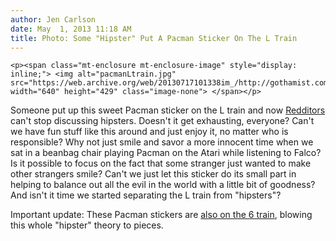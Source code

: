 ```yaml
---
author: Jen Carlson
date: May  1, 2013 11:18 AM
title: Photo: Some "Hipster" Put A Pacman Sticker On The L Train
---
```



	
	
	
	<p><span class="mt-enclosure mt-enclosure-image" style="display: inline;"> <img alt="pacmanLtrain.jpg" src="https://web.archive.org/web/20130717101338im_/http://gothamist.com/attachments/arts_jen/pacmanLtrain.jpg" width="640" height="429" class="image-none"> </span></p>

<p>Someone put up this sweet Pacman sticker on the L train and now <a href="https://web.archive.org/web/20130717101338/http://www.reddit.com/r/nyc/comments/1dfzzz/oh_l_train_hipsters_you_fucking_slay_me/">Redditors</a> can&apos;t stop discussing hipsters. Doesn&apos;t it get exhausting, everyone? Can&apos;t we have fun stuff like this around and just enjoy it, no matter who is responsible? Why not just smile and savor a more innocent time when we sat in a beanbag chair playing Pacman on the Atari while listening to Falco? Is it possible to focus on the fact that some stranger just wanted to make other strangers smile? Can&apos;t we just let this sticker do its small part in helping to balance out all the evil in the world with a little bit of goodness? And isn&apos;t it time we started separating the L train from &quot;hipsters&quot;?</p>

<p>Important update: These Pacman stickers are <a href="https://web.archive.org/web/20130717101338/http://instagram.com/p/YwQnIxveIE/">also on the 6 train</a>, blowing this whole &quot;hipster&quot; theory to pieces.</p>
	
	
	
	
	
